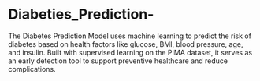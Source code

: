 # Diabeties_Prediction-
The Diabetes Prediction Model uses machine learning to predict the risk of diabetes based on health factors like glucose, BMI, blood pressure, age, and insulin. Built with supervised learning on the PIMA dataset, it serves as an early detection tool to support preventive healthcare and reduce complications.

